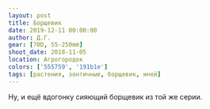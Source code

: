 ```yaml
---
layout: post
title: Борщевик
date: 2019-12-11 00:00:00
author: Д.Г.
gear: [70D, 55-250mm]
shoot_date: 2018-11-05
location: Агрогородок
colors: ['555759', '191b1e']
tags: [растения, зонтичные, борщевик, иней]
---
```

Ну, и ещё вдогонку сияющий борщевик из той же серии.
